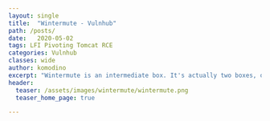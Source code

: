 ```yaml
---
layout: single
title:  "Wintermute - Vulnhub"
path: /posts/
date:   2020-05-02 
tags: LFI Pivoting Tomcat RCE
categories: Vulnhub
classes: wide
author: komodino
excerpt: "Wintermute is an intermediate box. It's actually two boxes, one is Straylight and the other Necromancer. You have to acquire root on Straylight first and then pivot to Necromancer since it is located in a different subnet. Vulnerabilities included combining LFI with Mail log injection to achieve RCE in Straylight and a simple tomcat exploit for Secromancer. Priv esc was easy on both machines. Straylight had a vulnerable version of a SUID binary called screen and Necromancer a kernel exploit."
header:
  teaser: /assets/images/wintermute/wintermute.png
  teaser_home_page: true

---
```


